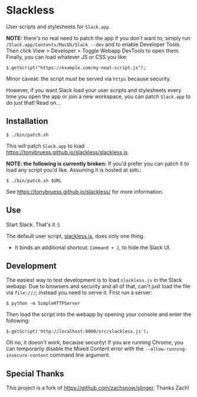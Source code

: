 Slackless
=========================

User scripts and stylesheets for `Slack.app`.

**NOTE:** there's no real need to patch the app if you don't want to; simply
run `/Slack.app/Contents/MacOS/Slack --dev` and to enable Developer Tools. Then
click View > Developer > Toggle Webapp DevTools to open them. Finally, you can
load whatever JS or CSS you like:

    $.getScript("https://example.com/my-neat-script.js");

Minor caveat: the script *must* be served via `https` because security.

However, if you want Slack load your user scripts and stylesheets every time you
open the app or join a new workspace, you can patch `Slack.app` to do just that!
Read on...

## Installation

    $ ./bin/patch.sh

This will patch `Slack.app` to load <https://tonybruess.github.io/slackless/slackless.js>.

**NOTE: the following is currently broken:** If you'd prefer you can patch it to
load any script you'd like. Assuming it is hosted at `$URL`:

    $ ./bin/patch.sh $URL

See <https://tonybruess.github.io/slackless/> for more information.

## Use

Start Slack. That's it :)

The default user script, [slackless.js](https://tonybruess.github.io/slackless/slackless.js),
does only one thing.

* It binds an additional shortcut: `Command + J`, to hide the Slack UI.

## Development

The easiest way to test development is to load `slackless.js` in the Slack
webapp. Due to browsers and security and all of that, can't just
load the file via `file:///`; instead you need to serve it. First run a server:

    $ python -m SimpleHTTPServer
    
Then load the script into the webapp by opening your console and enter the following:

    $.getScript('http://localhost:8000/src/slackless.js');

Oh no, it doesn't work, because security! If you are running Chrome, you
can temporarily disable the Mixed Content error with the `--allow-running-insecure-content`
command line argument.

## Special Thanks

This project is a fork of https://github.com/zachsnow/slinger. Thanks Zach!
